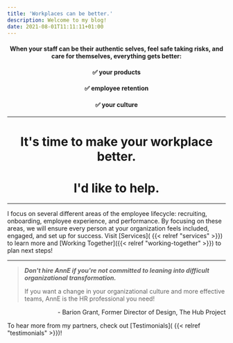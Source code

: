 ```yaml
---
title: 'Workplaces can be better.'
description: Welcome to my blog!
date: 2021-08-01T11:11:11+01:00
---
```


<h4 style="text-align: center;">When your staff can be their authentic selves, feel safe taking risks, and care for themselves, everything gets better: </h4>

<h4 style="text-align: center;"> ✅ your products </h4>

<h4 style="text-align: center;"> ✅ employee retention </h4>

<h4 style="text-align: center;"> ✅ your culture </h4>


----------
<h1 style="text-align: center;"> It's time to make your workplace better. </h1>

<h1 style="text-align: center;"> I'd like to help. </h1>

----------

I focus on several different areas of the employee lifecycle: recruiting, onboarding, employee experience, and performance. By focusing on these areas, we will ensure every person at your organization feels included, engaged, and set up for success. Visit [Services]( {{< relref "services" >}}) to learn more and [Working Together]({{< relref "working-together" >}}) to plan next steps!

----------

> ***Don't hire AnnE if you're not committed to leaning into difficult organizational transformation.***
>
> If you want a change in your organizational culture and more effective teams, AnnE is the HR professional you need!

<p style="text-align: right;"> - Barion Grant, Former Director of Design, The Hub Project </p>

To hear more from my partners, check out [Testimonials]( {{< relref "testimonials" >}})!